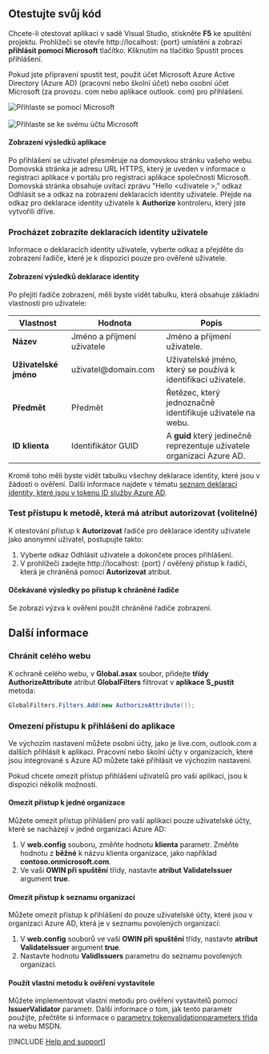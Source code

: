 
## <a name="test-your-code"></a>Otestujte svůj kód

Chcete-li otestovat aplikaci v sadě Visual Studio, stiskněte **F5** ke spuštění projektu. Prohlížeči se otevře http://<span></span>localhost: {port} umístění a zobrazí **přihlásit pomocí Microsoft** tlačítko. Kliknutím na tlačítko Spustit proces přihlášení.

Pokud jste připravení spustit test, použít účet Microsoft Azure Active Directory (Azure AD) (pracovní nebo školní účet) nebo osobní účet Microsoft (<span>za provozu.</span> com nebo <span>aplikace outlook.</span> com) pro přihlášení.

![Přihlaste se pomocí Microsoft](media/active-directory-develop-guidedsetup-aspnetwebapp-test/aspnetbrowsersignin.png)
<br/><br/>
![Přihlaste se ke svému účtu Microsoft](media/active-directory-develop-guidedsetup-aspnetwebapp-test/aspnetbrowsersignin2.png)

#### <a name="view-application-results"></a>Zobrazení výsledků aplikace
Po přihlášení se uživatel přesměruje na domovskou stránku vašeho webu. Domovská stránka je adresu URL HTTPS, který je uveden v informace o registraci aplikace v portálu pro registraci aplikace společnosti Microsoft. Domovská stránka obsahuje uvítací zprávu "Hello \<uživatele >," odkaz Odhlásit se a odkaz na zobrazení deklaracích identity uživatele. Přejde na odkaz pro deklarace identity uživatele k **Authorize** kontroleru, který jste vytvořili dříve.

### <a name="browse-to-see-the-users-claims"></a>Procházet zobrazíte deklaracích identity uživatele
Informace o deklaracích identity uživatele, vyberte odkaz a přejděte do zobrazení řadiče, které je k dispozici pouze pro ověřené uživatele.

#### <a name="view-the-claims-results"></a>Zobrazení výsledků deklarace identity
Po přejití řadiče zobrazení, měli byste vidět tabulku, která obsahuje základní vlastnosti pro uživatele:

|Vlastnost |Hodnota |Popis |
|---|---|---|
|**Název** |Jméno a příjmení uživatele | Jméno a příjmení uživatele.
|**Uživatelské jméno** |uživatel<span>@domain.com</span> | Uživatelské jméno, který se používá k identifikaci uživatele.
|**Předmět** |Předmět |Řetězec, který jednoznačně identifikuje uživatele na webu.|
|**ID klienta** |Identifikátor GUID | A **guid** který jedinečně reprezentuje uživatele organizaci Azure AD.|

Kromě toho měli byste vidět tabulku všechny deklarace identity, které jsou v žádosti o ověření. Další informace najdete v tématu [seznam deklarací identity, které jsou v tokenu ID služby Azure AD](https://docs.microsoft.com/azure/active-directory/develop/active-directory-token-and-claims).


### <a name="test-access-to-a-method-that-has-an-authorize-attribute-optional"></a>Test přístupu k metodě, která má atribut autorizovat (volitelné)
K otestování přístup k **Autorizovat** řadiče pro deklarace identity uživatele jako anonymní uživatel, postupujte takto:
1. Vyberte odkaz Odhlásit uživatele a dokončete proces přihlášení.
2. V prohlížeči zadejte http://<span></span>localhost: {port} / ověřený přístup k řadiči, která je chráněná pomocí **Autorizovat** atribut.

#### <a name="expected-results-after-access-to-a-protected-controller"></a>Očekávané výsledky po přístup k chráněné řadiče
Se zobrazí výzva k ověření použít chráněné řadiče zobrazení.

## <a name="additional-information"></a>Další informace

<!--start-collapse-->
### <a name="protect-your-entire-website"></a>Chránit celého webu
K ochraně celého webu, v **Global.asax** soubor, přidejte **třídy AuthorizeAttribute** atribut **GlobalFilters** filtrovat v **aplikace S_pustit** metoda:

```csharp
GlobalFilters.Filters.Add(new AuthorizeAttribute());
```
<!--end-collapse-->

### <a name="restrict-sign-in-access-to-your-application"></a>Omezení přístupu k přihlášení do aplikace
Ve výchozím nastavení můžete osobní účty, jako je live.com, outlook.com a dalších přihlásit k aplikaci. Pracovní nebo školní účty v organizacích, které jsou integrované s Azure AD můžete také přihlásit ve výchozím nastavení.

Pokud chcete omezit přístup přihlášení uživatelů pro vaši aplikaci, jsou k dispozici několik možností.

#### <a name="restrict-access-to-a-single-organization"></a>Omezit přístup k jedné organizace
Můžete omezit přístup přihlášení pro vaši aplikaci pouze uživatelské účty, které se nacházejí v jedné organizaci Azure AD:
1. V **web.config** souboru, změňte hodnotu **klienta** parametr. Změňte hodnotu z **běžné** k názvu klienta organizace, jako například **contoso.onmicrosoft.com**.
2. Ve vaší **OWIN při spuštění** třídy, nastavte **atribut ValidateIssuer** argument **true**.

#### <a name="restrict-access-to-a-list-of-organizations"></a>Omezit přístup k seznamu organizací
Můžete omezit přístup k přihlášení do pouze uživatelské účty, které jsou v organizaci Azure AD, která je v seznamu povolených organizací:
1. V **web.config** souborů ve vaší **OWIN při spuštění** třídy, nastavte **atribut ValidateIssuer** argument **true**.
2. Nastavte hodnotu **ValidIssuers** parametru do seznamu povolených organizací.

#### <a name="use-a-custom-method-to-validate-issuers"></a>Použít vlastní metodu k ověření vystavitele
Můžete implementovat vlastní metodu pro ověření vystavitelů pomocí **IssuerValidator** parametr. Další informace o tom, jak tento parametr použijte, přečtěte si informace o [parametry tokenvalidationparameters třída](https://msdn.microsoft.com/library/system.identitymodel.tokens.tokenvalidationparameters.aspx) na webu MSDN.

[!INCLUDE  [Help and support](./active-directory-develop-help-support-include.md)]
